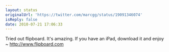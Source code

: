 ```yaml
---
layout: status
originalUrl: 'https://twitter.com/marcgg/status/19091346074'
isReply: false
date: 2010-07-21 17:06:33
---
```


Tried out flipboard. It's amazing. If you have an iPad, download it and enjoy ~ http://www.flipboard.com
